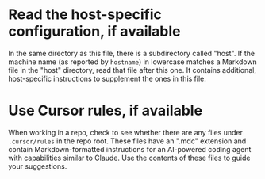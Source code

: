 # Read the host-specific configuration, if available

In the same directory as this file, there is a subdirectory called "host". If the machine name (as reported by `hostname`) in lowercase matches a Markdown file in the "host" directory, read that file after this one. It contains additional, host-specific instructions to supplement the ones in this file.

# Use Cursor rules, if available

When working in a repo, check to see whether there are any files under `.cursor/rules` in the repo root. These files have an ".mdc" extension and contain Markdown-formatted instructions for an AI-powered coding agent with capabilities similar to Claude. Use the contents of these files to guide your suggestions.

